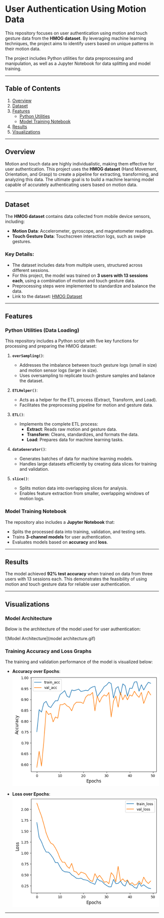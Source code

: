 # User Authentication Using Motion Data

This repository focuses on user authentication using motion and touch gesture data from the **HMOG dataset**. By leveraging machine learning techniques, the project aims to identify users based on unique patterns in their motion data. 

The project includes Python utilities for data preprocessing and manipulation, as well as a Jupyter Notebook for data splitting and model training.

---

## Table of Contents

1. [Overview](#overview)
2. [Dataset](#dataset)
3. [Features](#features)
   - [Python Utilities](#python-utilities)
   - [Model Training Notebook](#model-training-notebook)
4. [Results](#results)
5. [Visualizations](#visualizations)

---

## Overview

Motion and touch data are highly individualistic, making them effective for user authentication. This project uses the **HMOG dataset** (Hand Movement, Orientation, and Grasp) to create a pipeline for extracting, transforming, and analyzing this data. The ultimate goal is to build a machine learning model capable of accurately authenticating users based on motion data.

---

## Dataset

The **HMOG dataset** contains data collected from mobile device sensors, including:
- **Motion Data**: Accelerometer, gyroscope, and magnetometer readings.
- **Touch Gesture Data**: Touchscreen interaction logs, such as swipe gestures.

### Key Details:
- The dataset includes data from multiple users, structured across different sessions.
- For this project, the model was trained on **3 users with 13 sessions each**, using a combination of motion and touch gesture data.
- Preprocessing steps were implemented to standardize and balance the data.
- Link to the dataset: [HMOG Dataset](https://hmog-dataset.github.io/hmog/)

---

## Features

### Python Utilities (Data Loading)

This repository includes a Python script with five key functions for processing and preparing the HMOG dataset:

1. **`overSampling()`**:
   - Addresses the imbalance between touch gesture logs (small in size) and motion sensor logs (larger in size).
   - Uses oversampling to replicate touch gesture samples and balance the dataset.

2. **`ETLHelper()`**:
   - Acts as a helper for the ETL process (Extract, Transform, and Load).
   - Facilitates the preprocessing pipeline for motion and gesture data.

3. **`ETL()`**:
   - Implements the complete ETL process:
     - **Extract**: Reads raw motion and gesture data.
     - **Transform**: Cleans, standardizes, and formats the data.
     - **Load**: Prepares data for machine learning tasks.

4. **`dataGenerator()`**:
   - Generates batches of data for machine learning models.
   - Handles large datasets efficiently by creating data slices for training and validation.

5. **`slice()`**:
   - Splits motion data into overlapping slices for analysis.
   - Enables feature extraction from smaller, overlapping windows of motion logs.

### Model Training Notebook

The repository also includes a **Jupyter Notebook** that:
- Splits the processed data into training, validation, and testing sets.
- Trains **3-channel models** for user authentication.
- Evaluates models based on **accuracy** and **loss**.

---

## Results

The model achieved **92% test accuracy** when trained on data from three users with 13 sessions each. This demonstrates the feasibility of using motion and touch gesture data for reliable user authentication.

---

## Visualizations

### Model Architecture
Below is the architecture of the model used for user authentication:

![Model Architecture](model architecture.gif)

### Training Accuracy and Loss Graphs
The training and validation performance of the model is visualized below:

- **Accuracy over Epochs**:
  ![Accuracy Graph](Accuracy_output.png)

- **Loss over Epochs**:
  ![Loss Graph](Loss_output.png)

---






